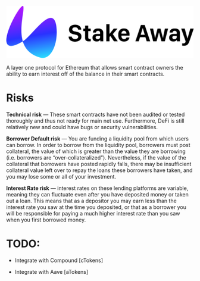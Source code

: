 ![Header](assets/LogoTitle.png)


A layer one protocol for Ethereum that allows smart contract owners the ability to earn interest off of the balance in their smart contracts.

# Risks

**Technical risk** — These smart contracts have not been audited or tested thoroughly and thus not ready for main net use. Furthermore, DeFi is still relatively new and could have bugs or security vulnerabilities.


**Borrower Default risk** — You are funding a liquidity pool from which users can borrow. In order to borrow from the liquidity pool, borrowers must post collateral, the value of which is greater than the value they are borrowing (i.e. borrowers are “over-collateralized”). Nevertheless, if the value of the collateral that borrowers have posted rapidly falls, there may be insufficient collateral value left over to repay the loans these borrowers have taken, and you may lose some or all of your investment.


**Interest Rate risk** — interest rates on these lending platforms are variable, meaning they can fluctuate even after you have deposited money or taken out a loan. This means that as a depositor you may earn less than the interest rate you saw at the time you deposited, or that as a borrower you will be responsible for paying a much higher interest rate than you saw when you first borrowed money.

# TODO:

- Integrate with Compound [cTokens]

- Integrate with Aave [aTokens]